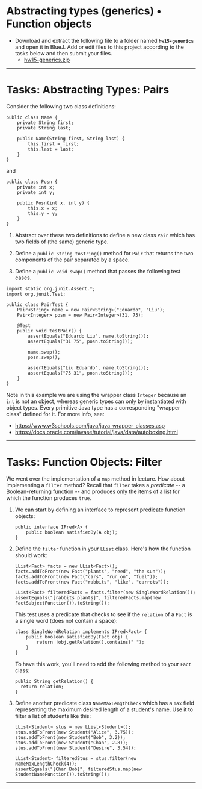 # Abstracting types (generics) • Function objects

- Download and extract the following file to a folder named **`hw15-generics`** and open it in BlueJ. Add or edit files to this project according to the tasks below and then submit your files.
    - [hw15-generics.zip](./hw15-generics.zip)

---

# Tasks: Abstracting Types: Pairs

Consider the following two class definitions:

```
public class Name {
    private String first;
    private String last;

    public Name(String first, String last) {
        this.first = first;
        this.last = last;
    }
}
```

and

```
public class Posn {
    private int x;
    private int y;

    public Posn(int x, int y) {
        this.x = x;
        this.y = y;
    }
}
```

1. Abstract over these two definitions to define a new class `Pair` which has two fields of (the same) generic type.

2. Define a `public String toString()` method for `Pair` that returns the two components of the pair separated by a space.
   
3. Define a `public void swap()` method that passes the following test cases.



```
import static org.junit.Assert.*;
import org.junit.Test;

public class PairTest {
    Pair<String> name = new Pair<String>("Eduardo", "Liu");
    Pair<Integer> posn = new Pair<Integer>(31, 75);

    @Test 
    public void testPair() {
        assertEquals("Eduardo Liu", name.toString());
        assertEquals("31 75", posn.toString());

        name.swap();
        posn.swap();

        assertEquals("Liu Eduardo", name.toString());
        assertEquals("75 31", posn.toString());
    }
}
```

Note in this example we are using the wrapper class `Integer` because an `int` is not an object, whereas generic types can only by instantiated with object types. Every primitive Java type has a corresponding "wrapper class" defined for it. For more info, see:

- https://www.w3schools.com/java/java_wrapper_classes.asp
- https://docs.oracle.com/javase/tutorial/java/data/autoboxing.html


---

# Tasks: Function Objects: Filter

We went over the implementation of a `map` method in lecture. How about implementing a `filter` method? Recall that `filter` takes a *predicate* -- a Boolean-returning function -- and produces only the items of a list for which the function produces `true`. 

1. We can start by defining an interface to represent predicate function objects:

    ```
    public interface IPred<A> {
        public boolean satisfiedBy(A obj);
    }
    ```

2. Define the `filter` function in your `LList` class. Here's how the  function should work:

    ```
    LList<Fact> facts = new LList<Fact>();
    facts.addToFront(new Fact("plants", "need", "the sun"));
    facts.addToFront(new Fact("cars", "run on", "fuel"));
    facts.addToFront(new Fact("rabbits", "like", "carrots"));

    LList<Fact> filteredFacts = facts.filter(new SingleWordRelation());
    assertEquals("[rabbits plants]", filteredFacts.map(new FactSubjectFunction()).toString());

    ```

    This test uses a predicate that checks to see if the `relation` of a `Fact` is a single word (does not contain a space):

    ```
    class SingleWordRelation implements IPred<Fact> {
        public boolean satisfiedBy(Fact obj) {
            return !obj.getRelation().contains(" ");
        }
    }
    ```

    To have this work, you'll need to add the following method to your `Fact` class:

    ```
    public String getRelation() {
      return relation;
    }
    ```

3. Define another predicate class `NameMaxLengthCheck` which has a `max` field representing the maximum desired length of a student's name. Use it to filter a list of students like this:

    ```
    LList<Student> stus = new LList<Student>();
    stus.addToFront(new Student("Alice", 3.75));
    stus.addToFront(new Student("Bob", 3.2));
    stus.addToFront(new Student("Chan", 2.8));
    stus.addToFront(new Student("Desire", 3.54));

    LList<Student> filteredStus = stus.filter(new NameMaxLengthCheck(4));
    assertEquals("[Chan Bob]", filteredStus.map(new StudentNameFunction()).toString());
    ```

---

